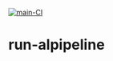 [![main-CI](https://github.com/juliandittmann/run-alpipeline/actions/workflows/main.yml/badge.svg)](https://github.com/juliandittmann/run-alpipeline/actions/workflows/main.yml)

# run-alpipeline

